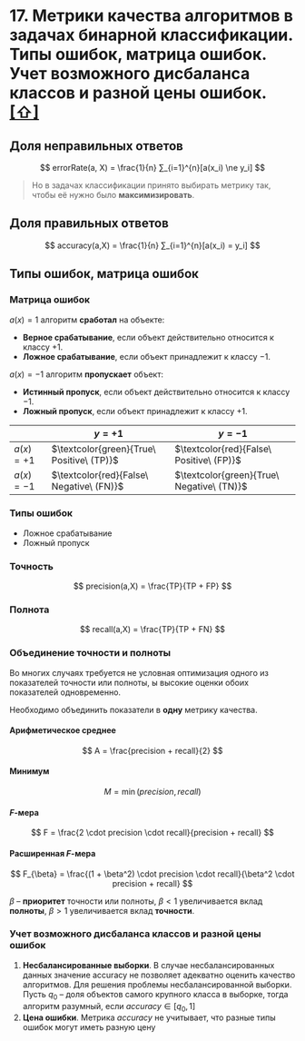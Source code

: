 # 17. Метрики качества алгоритмов в задачах бинарной классификации. Типы ошибок, матрица ошибок. Учет возможного дисбаланса классов и разной цены ошибок. [[⇧]](../questions-list.md)

## Доля неправильных ответов

$$
errorRate(a, X) = \frac{1}{n} ∑_{i=1}^{n}[a(x_i) \ne y_i]
$$

> Но в задачах классификации принято выбирать метрику так, чтобы её нужно было **максимизировать**.

## Доля правильных ответов

$$
accuracy(a,X) = \frac{1}{n} ∑_{i=1}^{n}[a(x_i) = y_i]
$$

## Типы ошибок, матрица ошибок

### Матрица ошибок

$a(x)=1$ алгоритм **сработал** на объекте:

- **Верное срабатывание**, если объект действительно относится к классу $+1$.
- **Ложное срабатывание**, если объект принадлежит к классу $-1$.

$a(x)=-1$ алгоритм **пропускает** объект:

- **Истинный пропуск**, если объект действительно относится к классу $-1$.
- **Ложный пропуск**, если объект принадлежит к классу $+1$.

|             | $y= +1$                                   | $y= -1$                                   |
| ----------- | ----------------------------------------- | ----------------------------------------- |
| $a(x) = +1$ | $\textcolor{green}{True\ Positive\ (TP)}$ | $\textcolor{red}{False\ Positive\ (FP)}$  |
| $a(x) = -1$ | $\textcolor{red}{False\ Negative\ (FN)}$  | $\textcolor{green}{True\ Negative\ (TN)}$ |

### Типы ошибок

- Ложное срабатывание
- Ложный пропуск

### Точность

$$
precision(a,X) = \frac{TP}{TP + FP}
$$

### Полнота

$$
recall(a,X) = \frac{TP}{TP + FN}
$$

### Объединение точности и полноты

Во многих случаях требуется не условная оптимизация одного из показателей точности или полноты, ы высокие оценки обоих показателей одновременно.

Необходимо объединить показатели в **одну** метрику качества.

#### Арифметическое среднее

$$
A = \frac{precision + recall}{2}
$$

#### Минимум

$$
M =\min(precision, recall)
$$

#### $F$-мера

$$
F = \frac{2 \cdot precision \cdot recall}{precision + recall}
$$

#### Расширенная $F$-мера

$$
F_{\beta} = \frac{(1 + \beta^2) \cdot precision \cdot recall}{\beta^2 \cdot precision + recall}
$$

$\beta$ – **приоритет** точности или полноты, $\beta < 1$ увеличивается вклад **полноты**, $\beta > 1$ увеличивается вклад **точности**.

### Учет возможного дисбаланса классов и разной цены ошибок

1. **Несбалансированные выборки**. В случае несбалансированных данных значение accuracy не позволяет адекватно оценить качество алгоритмов. Для решения проблемы несбалансированной выборки. Пусть $q_0$ – доля объектов самого крупного класса в выборке, тогда алгоритм разумный, если $accuracy \in [q_0, 1]$
2. **Цена ошибки**. Метрика $accuracy$ не учитывает, что разные типы ошибок могут иметь разную цену
